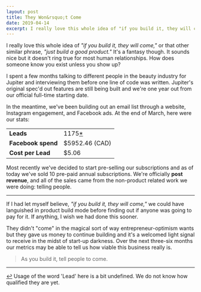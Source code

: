 ```yaml
---
layout: post
title: They Won&rsquo;t Come
date: 2019-04-14
excerpt: I really love this whole idea of "if you build it, they will come," or that other similar phrase, "just build a good product." It's a fantasy though. It sounds nice but it doesn't ring true for most human relationships. How does someone know you exist unless you show up?
---
```


I really love this whole idea of _"if you build it, they will come,"_ or that other similar phrase, _"just build a good product."_ It's a fantasy though. It sounds nice but it doesn't ring true for most human relationships. How does someone know you exist unless you show up?

I spent a few months talking to different people in the beauty industry for Jupiter and interviewing them before one line of code was written. Jupiter's original spec'd out features are still being built and we're one year out from our official full-time starting date.

In the meantime, we've been building out an email list through a website, Instagram engagement, and Facebook ads. At the end of March, here were our stats:

<table class="stats">
<tr>
    <td><strong>Leads</strong></td>
    <td>1175<a href="#note-1" name="back-1">*</a></td>
</tr>
<tr>
    <td><strong>Facebook spend</strong></td>
    <td>$5952.46 (CAD)</td>
</tr>
<tr>
    <td><strong>Cost per Lead</strong></td>
    <td>$5.06</td>
</tr>
</table>

Most recently we've decided to start pre-selling our subscriptions and as of today we've sold 10 pre-paid annual subscriptions. We're officially **post revenue**, and all of the sales came from the non-product related work we were doing: telling people.

<hr class="--small" />

If I had let myself believe, _"if you build it, they will come,"_ we could have languished in product build mode before finding out if anyone was going to pay for it. If anything, I wish we had done this sooner.

They didn't "come" in the magical sort of way entrepreneur-optimism wants but they gave us money to continue building and it's a welcomed light signal to receive in the midst of start-up darkness. Over the next three-six months our metrics may be able to tell us how viable this business really is.

> As you build it, tell people to come.

<hr class="--small" />

<div class="citations">
    <p><a name="note-1" href="#back-1" class="citations-back">&#x21A9;</a> Usage of the word 'Lead' here is a bit undefined. We do not know how qualified they are yet.</p>
</div>